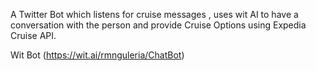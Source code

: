 A Twitter Bot which listens for cruise messages , uses wit AI to have a conversation with the person and provide Cruise Options using Expedia Cruise API.

Wit Bot (https://wit.ai/rmnguleria/ChatBot)
